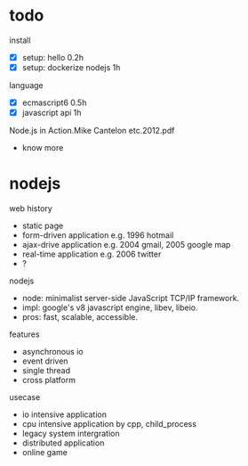 # todo

install
- [x] setup: hello 0.2h
- [x] setup: dockerize nodejs 1h

language
- [x] ecmascript6 0.5h
- [x] javascript api 1h

Node.js in Action.Mike Cantelon etc.2012.pdf
- know more

# nodejs

web history
- static page
- form-driven application e.g. 1996 hotmail
- ajax-drive application e.g. 2004 gmail, 2005 google map
- real-time application e.g. 2006 twitter
- ?

nodejs
- node: minimalist server-side JavaScript TCP/IP framework.
- impl: google's v8 javascript engine, libev, libeio.
- pros: fast, scalable, accessible.

features
- asynchronous io
- event driven
- single thread
- cross platform

usecase
- io intensive application
- cpu intensive application by cpp, child_process
- legacy system intergration
- distributed application
- online game